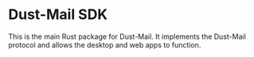 # Dust-Mail SDK

This is the main Rust package for Dust-Mail. It implements the Dust-Mail protocol and allows the desktop and web apps to function.

